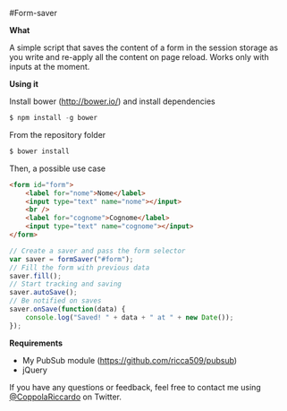 #Form-saver

**What**

A simple script that saves the content of a form in the session storage as you write and re-apply all the content on page reload.
Works only with inputs at the moment.

**Using it**

Install bower (http://bower.io/) and install dependencies
```javascript
$ npm install -g bower
```
From the repository folder
```javascript
$ bower install
```

Then, a possible use case

```html
<form id="form">
    <label for="nome">Nome</label>
    <input type="text" name="nome"></input>
    <br />
    <label for="cognome">Cognome</label>
    <input type="text" name="cognome"></input>
</form>
```

```javascript
// Create a saver and pass the form selector
var saver = formSaver("#form");
// Fill the form with previous data
saver.fill();
// Start tracking and saving
saver.autoSave();
// Be notified on saves
saver.onSave(function(data) {
    console.log("Saved! " + data + " at " + new Date());
});
```

**Requirements**
 * My PubSub module (https://github.com/ricca509/pubsub)
 * jQuery


If you have any questions or feedback, feel free to contact me using [@CoppolaRiccardo](https://twitter.com/CoppolaRiccardo) on Twitter.
